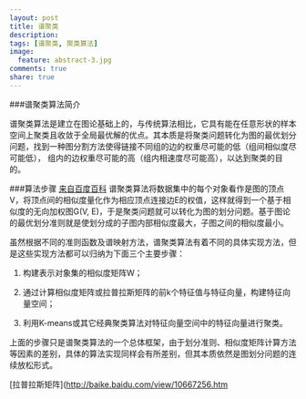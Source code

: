 ```yaml
---
layout: post
title: 谱聚类
description: 
tags: [谱聚类, 聚类算法]
image:
  feature: abstract-3.jpg
comments: true
share: true
---
```


###谱聚类算法简介

谱聚类算法是建立在图论基础上的，与传统算法相比，它具有能在任意形状的样本空间上聚类且收敛于全局最优解的优点。其本质是将聚类问题转化为图的最优划分问题，找到一种图分割方法使得链接不同组的边的权重尽可能的低（组间相似度尽可能低）， 组内的边权重尽可能的高（组内相速度尽可能高），以达到聚类的目的。

###算法步骤
[来自百度百科](http://baike.baidu.com/view/3469254.htm)
谱聚类算法将数据集中的每个对象看作是图的顶点V，将顶点间的相似度量化作为相应顶点连接边E的权值，这样就得到一个基于相似度的无向加权图G(V, E)，于是聚类问题就可以转化为图的划分问题。基于图论的最优划分准则就是使划分成的子图内部相似度最大，子图之间的相似度最小。

虽然根据不同的准则函数及谱映射方法，谱聚类算法有着不同的具体实现方法，但是这些实现方法都可以归纳为下面三个主要步骤：

1) 构建表示对象集的相似度矩阵W；

2) 通过计算相似度矩阵或拉普拉斯矩阵的前k个特征值与特征向量，构建特征向量空间；

3) 利用K-means或其它经典聚类算法对特征向量空间中的特征向量进行聚类。

上面的步骤只是谱聚类算法的一个总体框架，由于划分准则、相似度矩阵计算方法等因素的差别，具体的算法实现同样会有所差别，但其本质依然是图划分问题的连续放松形式。

[拉普拉斯矩阵](http://baike.baidu.com/view/10667256.htm